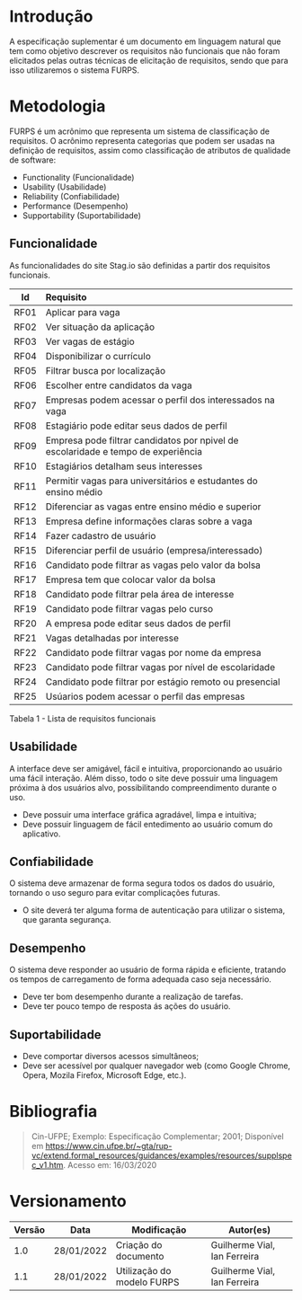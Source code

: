 # Introdução

A especificação suplementar é um documento em linguagem natural que tem como objetivo descrever os requisitos não funcionais que não foram elicitados pelas outras técnicas de elicitação de requisitos, sendo que para isso utilizaremos o sistema FURPS.

# Metodologia

FURPS é um acrônimo que representa um sistema de classificação de requisitos. O acrônimo representa categorias que podem ser usadas na definição de requisitos, assim como classificação de atributos de qualidade de software:

- Functionality (Funcionalidade)
- Usability (Usabilidade)
- Reliability (Confiabilidade)
- Performance (Desempenho)
- Supportability (Suportabilidade)

## Funcionalidade

As funcionalidades do site Stag.io são definidas a partir dos requisitos funcionais.

Id | Requisito |
:--: | :-- |
RF01 | Aplicar para vaga |
RF02 | Ver situação da aplicação |
RF03 | Ver vagas de estágio |
RF04 | Disponibilizar o currículo |
RF05 | Filtrar busca por localização |
RF06 | Escolher entre candidatos da vaga |
RF07 | Empresas podem acessar o perfil dos interessados na vaga |
RF08 | Estagiário pode editar seus dados de perfil |
RF09 | Empresa pode filtrar candidatos por npivel de escolaridade e tempo de experiência |
RF10 | Estagiários detalham seus interesses |
RF11 | Permitir vagas para universitários e estudantes do ensino médio|
RF12 | Diferenciar as vagas entre ensino médio e superior |
RF13 | Empresa define informações claras sobre a vaga|
RF14 | Fazer cadastro de usuário |
RF15 | Diferenciar perfil de usuário (empresa/interessado) |
RF16 | Candidato pode filtrar as vagas pelo valor da bolsa |
RF17 | Empresa tem que colocar valor da bolsa |
RF18 | Candidato pode filtrar pela área de interesse |
RF19 | Candidato pode filtrar vagas pelo curso |
RF20 | A empresa pode editar seus dados de perfil |
RF21 | Vagas detalhadas por interesse |
RF22 | Candidato pode filtrar vagas por nome da empresa |
RF23 | Candidato pode filtrar vagas por nível de escolaridade |
RF24 | Candidato pode filtrar por estágio remoto ou presencial |
RF25 | Usúarios podem acessar o perfil das empresas |  

<figcaption>Tabela 1 - Lista de requisitos funcionais</figcaption>

## Usabilidade

A interface deve ser amigável, fácil e intuitiva, proporcionando ao usuário uma fácil interação. Além disso, todo o site deve possuir uma linguagem próxima à dos usuários alvo, possibilitando compreendimento durante o uso.

- Deve possuir uma interface gráfica agradável, limpa e intuitiva;
- Deve possuir linguagem de fácil entedimento ao usuário comum do aplicativo.

## Confiabilidade

O sistema deve armazenar de forma segura todos os dados do usuário, tornando o uso seguro para evitar complicações futuras.

- O site deverá ter alguma forma de autenticação para utilizar o sistema, que garanta segurança.

## Desempenho

O sistema deve responder ao usuário de forma rápida e eficiente, tratando os tempos de carregamento de forma adequada caso seja necessário.

- Deve ter bom desempenho durante a realização de tarefas.
- Deve ter pouco tempo de resposta ás ações do usuário.

## Suportabilidade

- Deve comportar diversos acessos simultâneos;
- Deve ser acessível por qualquer navegador web (como Google Chrome, Opera, Mozila Firefox, Microsoft Edge, etc.).

# Bibliografia

>Cin-UFPE; Exemplo: Especificação Complementar; 2001; Disponível em https://www.cin.ufpe.br/~gta/rup-vc/extend.formal_resources/guidances/examples/resources/supplspec_v1.htm. Acesso em: 16/03/2020

# Versionamento

Versão | Data | Modificação | Autor(es) |
|--|--|--|--|
| 1.0 | 28/01/2022 | Criação do documento | Guilherme Vial, Ian Ferreira |
| 1.1 | 28/01/2022 | Utilização do modelo FURPS | Guilherme Vial, Ian Ferreira |